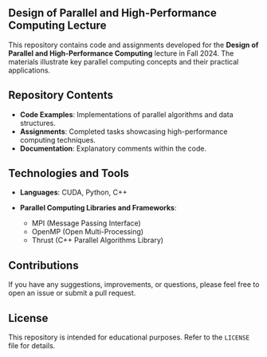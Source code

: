 ## Design of Parallel and High-Performance Computing Lecture

This repository contains code and assignments developed for the **Design of Parallel and High-Performance Computing** lecture in Fall 2024. The materials illustrate key parallel computing concepts and their practical applications.

## Repository Contents

- **Code Examples**: Implementations of parallel algorithms and data structures.
- **Assignments**: Completed tasks showcasing high-performance computing techniques.
- **Documentation**: Explanatory comments within the code.

## Technologies and Tools

- **Languages**: CUDA, Python, C++

- **Parallel Computing Libraries and Frameworks**:  
  - MPI (Message Passing Interface)  
  - OpenMP (Open Multi-Processing)  
  - Thrust (C++ Parallel Algorithms Library)

## Contributions

If you have any suggestions, improvements, or questions, please feel free to open an issue or submit a pull request.

## License

This repository is intended for educational purposes. Refer to the `LICENSE` file for details.

